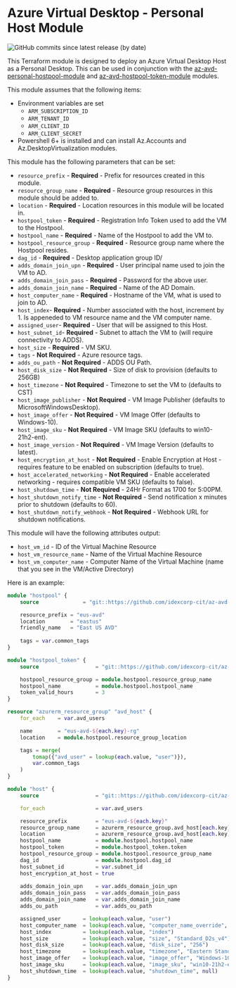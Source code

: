# Azure Virtual Desktop - Personal Host Module
![GitHub commits since latest release (by date)](https://img.shields.io/github/commits-since/idexcorp-cit/az-avd-personal-host-module/latest/main)

This Terraform module is designed to deploy an Azure Virtual Desktop Host as a Personal Desktop. This can be used in conjunction with the [az-avd-personal-hostpool-module](https://github.com/idexcorp-cit/az-avd-personal-hostpool-module) and [az-avd-hostpool-token-module](https://github.com/idexcorp-cit/az-avd-hostpool-token-module) modules.

This module assumes that the following items:
- Environment variables are set
    - `ARM_SUBSCRIPTION_ID`
    - `ARM_TENANT_ID`
    - `ARM_CLIENT_ID`
    - `ARM_CLIENT_SECRET`
- Powershell 6+ is installed and can install Az.Accounts and Az.DesktopVirtualization modules.

This module has the following parameters that can be set:
- `resource_prefix` - **Required** - Prefix for resources created in this module.
- `resource_group_name` - **Required** - Resource group resources in this module should be added to.
- `location` - **Required** - Location resources in this module will be located in.
- `hostpool_token` - **Required** - Registration Info Token used to add the VM to the Hostpool.
- `hostpool_name` - **Required** - Name of the Hostpool to add the VM to.
- `hostpool_resource_group` - **Required** - Resource group name where the Hostpool resides.
- `dag_id` - **Required** - Desktop application group ID/
- `adds_domain_join_upn` - **Required** - User principal name used to join the VM to AD.
- `adds_domain_join_pass` - **Required** - Password for the above user.
- `adds_domain_join_name` - **Required** - Name of the AD Domain.
- `host_computer_name` - **Required** - Hostname of the VM, what is used to join to AD.
- `host_index`- **Required** - Number associated with the host, increment by 1. Is appeneded to VM resource name and the VM computer name.
- `assigned_user`- **Required** - User that will be assigned to this Host.
- `host_subnet_id`- **Required** - Subnet to attach the VM to (will require connectivity to ADDS).
- `host_size` - **Required** - VM SKU.
- `tags` - **Not Required** - Azure resource tags.
- `adds_ou_path` - **Not Required** - ADDS OU Path.
- `host_disk_size` - **Not Required** - Size of disk to provision (defaults to 256GB)
- `host_timezone` - **Not Required** - Timezone to set the VM to (defaults to CST)
- `host_image_publisher` - **Not Required** - VM Image Publisher (defaults to MicrosoftWindowsDesktop).
- `host_image_offer` - **Not Required** - VM Image Offer (defaults to Windows-10).
- `host_image_sku` - **Not Required** - VM Image SKU (defaults to win10-21h2-ent).
- `host_image_version` - **Not Required** - VM Image Version (defaults to latest).
- `host_encryption_at_host` - **Not Required** - Enable Encryption at Host - requires feature to be enabled on subscription (defaults to true).
- `host_accelerated_networking` - **Not Required** - Enable accelerated networking - requires compatible VM SKU (defaults to false).
- `host_shutdown_time` - **Not Required** - 24Hr Format as 1700 for 5:00PM.
- `host_shutdown_notify_time` - **Not Required** - Send notification x minutes prior to shutdown (defaults to 60).
- `host_shutdown_notify_webhook` - **Not Required** - Webhook URL for shutdown notifications.


This module will have the following attributes output:
- `host_vm_id` - ID of the Virtual Machine Resource
- `host_vm_resource_name` - Name of the Virtual Machine Resource
- `host_vm_computer_name` - Computer Name of the Virtual Machine (name that you see in the VM/Active Directory)

Here is an example:
```terraform
module "hostpool" {
    source              = "git::https://github.com/idexcorp-cit/az-avd-personal-hostpool-module.git?ref=v0.1.1"

    resource_prefix = "eus-avd"
    location        = "eastus"
    friendly_name   = "East US AVD"
    
    tags = var.common_tags
}

module "hostpool_token" {
    source                  = "git::https://github.com/idexcorp-cit/az-avd-hostpool-token-module.git?ref=v0.1.1"

    hostpool_resource_group = module.hostpool.resource_group_name
    hostpool_name           = module.hostpool.hostpool_name
    token_valid_hours       = 3
}

resource "azurerm_resource_group" "avd_host" {
    for_each    = var.avd_users

    name        = "eus-avd-${each.key}-rg"
    location    = module.hostpool.resource_group_location

    tags = merge(
        tomap({"avd_user" = lookup(each.value, "user")}),
        var.common_tags
    )
}

module "host" {
    source                  = "git::https://github.com/idexcorp-cit/az-avd-personal-host-module.git?ref=v0.1.1"

    for_each                = var.avd_users

    resource_prefix         = "eus-avd-${each.key}"
    resource_group_name     = azurerm_resource_group.avd_host[each.key].name
    location                = azurerm_resource_group.avd_host[each.key].location
    hostpool_name           = module.hostpool.hostpool_name
    hostpool_token          = module.hostpool_token.token
    hostpool_resource_group = module.hostpool.resource_group_name
    dag_id                  = module.hostpool.dag_id
    host_subnet_id          = var.subnet_id
    host_encryption_at_host = true
    
    adds_domain_join_upn    = var.adds_domain_join_upn
    adds_domain_join_pass   = var.adds_domain_join_pass
    adds_domain_join_name   = var.adds_domain_join_name
    adds_ou_path            = var.adds_ou_path

    assigned_user       = lookup(each.value, "user")
    host_computer_name  = lookup(each.value, "computer_name_override", "avd${substr(var.department_shortname, 0, 3)}${substr(each.key, 0, 7)}")
    host_index          = lookup(each.value, "index")
    host_size           = lookup(each.value, "size", "Standard_D2s_v4")
    host_disk_size      = lookup(each.value, "disk_size", "256")
    host_timezone       = lookup(each.value, "timezone", "Eastern Standard Time")
    host_image_offer    = lookup(each.value, "image_offer", "Windows-10")
    host_image_sku      = lookup(each.value, "image_sku", "win10-21h2-ent")
    host_shutdown_time  = lookup(each.value, "shutdown_time", null)
}
```